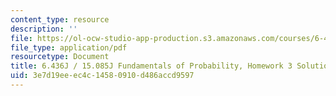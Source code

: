 ```yaml
---
content_type: resource
description: ''
file: https://ol-ocw-studio-app-production.s3.amazonaws.com/courses/6-436j-fundamentals-of-probability-fall-2018/3e7d19eeec4c14580910d486accd9597_MIT6_436JF18_hw3solutions.pdf
file_type: application/pdf
resourcetype: Document
title: 6.436J / 15.085J Fundamentals of Probability, Homework 3 Solutions
uid: 3e7d19ee-ec4c-1458-0910-d486accd9597
---
```


